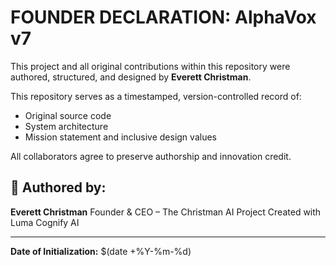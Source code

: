 # FOUNDER DECLARATION: AlphaVox v7

This project and all original contributions within this repository were authored, structured, and designed by **Everett Christman**.

This repository serves as a timestamped, version-controlled record of:
- Original source code
- System architecture
- Mission statement and inclusive design values

All collaborators agree to preserve authorship and innovation credit.

## 🧠 Authored by:
**Everett Christman**
Founder & CEO – The Christman AI Project
Created with Luma Cognify AI

---

**Date of Initialization:** $(date +%Y-%m-%d)
